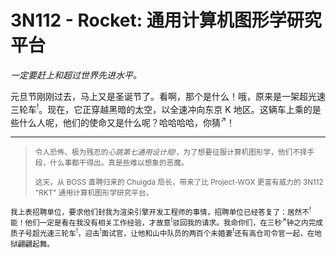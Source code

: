 # 3N112 - Rocket: 通用计算机图形学研究平台

<i>一定要赶上和超过世界先进水平。</i>

元旦节刚刚过去，马上又是圣诞节了。看啊，那个是什么！哦，原来是一架超光速三轮车<sup>!</sup>。现在，它正穿越黑暗的太空，以全速冲向东京 K 地区。这辆车上乘的是些什么人呢，他们的使命又是什么呢？哈哈哈哈，你猜<sup>↗</sup>！

---

> <small>令人恐怖、极为残忍的<i title="Doki Doki 7th Design Club!">心跳第七通用设计局!</i>，为了想要征服计算机图形学，他们不择手段，什么事都干得出。真是些难以想象的恶魔。</small>
>
> <small>这天，从 BOSS 直聘归来的 Chuigda 局长，带来了比 Project-WGX 更富有威力的 3N112 "RKT" 通用计算机图形学研究平台。</small>

<small>我上表招聘单位，要求他们封我为渲染引擎开发工程师的事情，招聘单位已经答复了：居然不<sup>!</sup>能！他们一定是看在我没有相关工作经验，才故意<sup>!</sup>驳回我的请求。我命你们，在三秒<sup>↗</sup>钟之内完成质子号超光速三轮车<sup>!</sup>，迎击<sup>!</sup>面试官，让他和山中队员的两百个未婚妻<sup>!</sup>还有高仓司令官一起，在地狱翩翩起舞。</small>
